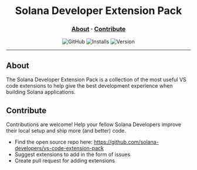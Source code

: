 <h1 align="center">
    Solana Developer Extension Pack
</h1>

<h3 align="center">
    <a href="#about">About</a>
    ·
    <a href="#dev">Contribute</a>
</h3>
<div align="center">

![GitHub](https://img.shields.io/github/license/solana-developers/vs-code-extension-pack?style=flat-square&color=A3BE8C)
![Installs](https://vsmarketplacebadges.dev/installs-short/solana-developers.vs-code-extension-pack.svg?&logo=visualstudiocode&color=A3BE8C)
![Version](https://vsmarketplacebadges.dev/version-short/solana-developers.vs-code-extension-pack.svg?&logo=visualstudiocode&color=A3BE8C&label=version)

</div>

---

## About

The Solana Developer Extension Pack is a collection of the most useful VS code extensions to help
give the best development experience when building Solana applications.

## Contribute

Contributions are welcome! Help your fellow Solana Developers improve their local setup and ship
more (and better) code.

- Find the open source repo here: https://github.com/solana-developers/vs-code-extension-pack
- Suggest extensions to add in the form of issues
- Create pull request for adding extensions
